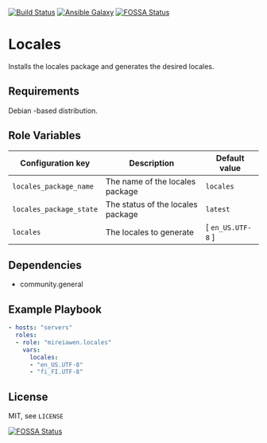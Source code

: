 [![Build Status](https://travis-ci.com/Mireiawen/ansible-role-locales.svg?branch=master)](https://travis-ci.com/Mireiawen/ansible-role-locales) [![Ansible Galaxy](https://img.shields.io/badge/Ansible%20Galaxy-mireiawen.locales-blueviolet)](https://galaxy.ansible.com/mireiawen/locales)
[![FOSSA Status](https://app.fossa.com/api/projects/git%2Bgithub.com%2FMireiawen%2Fansible-role-locales.svg?type=shield)](https://app.fossa.com/projects/git%2Bgithub.com%2FMireiawen%2Fansible-role-locales?ref=badge_shield)

# Locales
Installs the locales package and generates the desired locales.

## Requirements
Debian -based distribution.

## Role Variables
 Configuration key       | Description                        | Default value
-------------------------|------------------------------------|----------------------
 `locales_package_name`  | The name of the locales package    | `locales`
 `locales_package_state` | The status of the locales package  | `latest`
 `locales`               | The locales to generate            | [ `en_US.UTF-8` ]

## Dependencies
* community.general

## Example Playbook
```yaml
- hosts: "servers"
  roles:
  - role: "mireiawen.locales"
    vars:
      locales:
      - "en_US.UTF-8"
      - "fi_FI.UTF-8"
```

## License
MIT, see `LICENSE`

[![FOSSA Status](https://app.fossa.com/api/projects/git%2Bgithub.com%2FMireiawen%2Fansible-role-locales.svg?type=large)](https://app.fossa.com/projects/git%2Bgithub.com%2FMireiawen%2Fansible-role-locales?ref=badge_large)